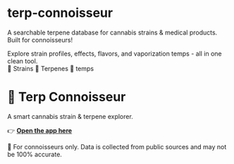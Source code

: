 # terp-connoisseur
A searchable terpene database for cannabis strains &amp; medical products. Built for connoisseurs!

Explore strain profiles, effects, flavors, and vaporization temps - all in one clean tool.     
🌿 Strains  🌸 Terpenes  💨 temps



# 🌿 Terp Connoisseur
A smart cannabis strain & terpene explorer.

👉 **[Open the app here](https://k4d7ze.github.io/terp-connoisseur/)**  


🧪 For connoisseurs only. Data is collected from public sources and may not be 100% accurate.
